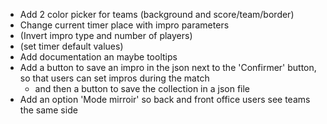   * Add 2 color picker for teams (background and score/team/border)
  * Change current timer place with impro parameters
  * (Invert impro type and number of players)
  * (set timer default values)
  * Add documentation an maybe tooltips
  * Add a button to save an impro in the json next to the 'Confirmer' button, so that users can set impros during the match
    * and then a button to save the collection in a json file 
  * Add an option 'Mode mirroir' so back and front office users see teams the same side
